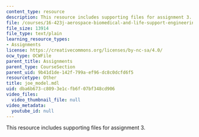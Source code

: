 ```yaml
---
content_type: resource
description: This resource includes supporting files for assignment 3.
file: /courses/16-423j-aerospace-biomedical-and-life-support-engineering-spring-2006/dba6b673c8093e1cfb6f07bf348cd906_joe_model.mdl
file_size: 13914
file_type: text/plain
learning_resource_types:
- Assignments
license: https://creativecommons.org/licenses/by-nc-sa/4.0/
ocw_type: OCWFile
parent_title: Assignments
parent_type: CourseSection
parent_uid: 9b41d1de-142f-799a-ef96-dc8c0dcfd6f5
resourcetype: Other
title: joe_model.mdl
uid: dba6b673-c809-3e1c-fb6f-07bf348cd906
video_files:
  video_thumbnail_file: null
video_metadata:
  youtube_id: null
---
```

This resource includes supporting files for assignment 3.